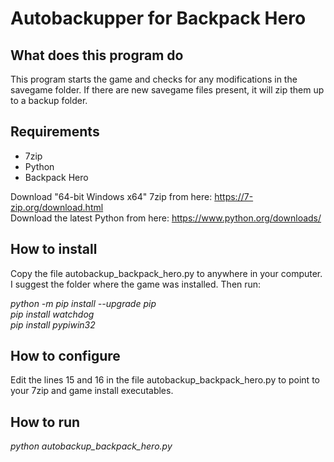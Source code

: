 # Autobackupper for Backpack Hero

## What does this program do

This program starts the game and checks for any modifications in the savegame folder. If there are new savegame files present, it will zip them up to a backup folder.

## Requirements

- 7zip
- Python
- Backpack Hero

Download "64-bit Windows x64" 7zip from here: https://7-zip.org/download.html<br>
Download the latest Python from here: https://www.python.org/downloads/

## How to install

Copy the file autobackup_backpack_hero.py to anywhere in your computer. I suggest the folder where the game was installed. Then run:

*python -m pip install --upgrade pip*<br>
*pip install watchdog*<br>
*pip install pypiwin32*<br>

## How to configure

Edit the lines 15 and 16 in the file autobackup_backpack_hero.py to point to your 7zip and game install executables.

## How to run

*python autobackup_backpack_hero.py*
